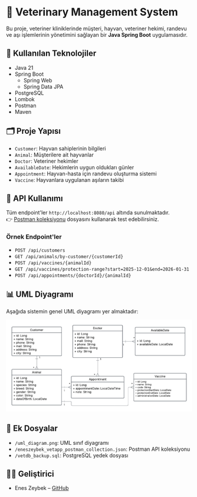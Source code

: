# 🐾 Veterinary Management System

Bu proje, veteriner kliniklerinde müşteri, hayvan, veteriner hekimi, randevu ve aşı işlemlerinin yönetimini sağlayan bir **Java Spring Boot** uygulamasıdır.

## 🔧 Kullanılan Teknolojiler

- Java 21
- Spring Boot
  - Spring Web
  - Spring Data JPA
- PostgreSQL
- Lombok
- Postman
- Maven

## 🗂️ Proje Yapısı

- `Customer`: Hayvan sahiplerinin bilgileri
- `Animal`: Müşterilere ait hayvanlar
- `Doctor`: Veteriner hekimler
- `AvailableDate`: Hekimlerin uygun oldukları günler
- `Appointment`: Hayvan-hasta için randevu oluşturma sistemi
- `Vaccine`: Hayvanlara uygulanan aşıların takibi

## 📮 API Kullanımı

Tüm endpoint'ler `http://localhost:8080/api` altında sunulmaktadır.  
👉 [Postman koleksiyonu](./postman/VetApp.postman_collection.json) dosyasını kullanarak test edebilirsiniz.

### Örnek Endpoint'ler

- `POST /api/customers`
- `GET /api/animals/by-customer/{customerId}`
- `POST /api/vaccines/{animalId}`
- `GET /api/vaccines/protection-range?start=2025-12-01&end=2026-01-31`
- `POST /api/appointments/{doctorId}/{animalId}`

## 📊 UML Diyagramı

Aşağıda sistemin genel UML diyagramı yer almaktadır:

![UML Diagram](./uml_diagram.png)

## 📁 Ek Dosyalar

- `/uml_diagram.png`: UML sınıf diyagramı
- `/eneszeybek_vetapp_postman_collection.json`: Postman API koleksiyonu
- `/vetdb_backup.sql`: PostgreSQL yedek dosyası

## 👩‍💻 Geliştirici

- Enes Zeybek – [GitHub](https://github.com/eneszeybek)
